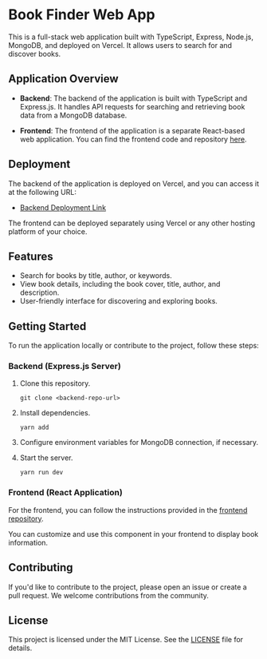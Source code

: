 # Book Finder Web App

This is a full-stack web application built with TypeScript, Express, Node.js, MongoDB, and deployed on Vercel. It allows users to search for and discover books.

## Application Overview

- **Backend**: The backend of the application is built with TypeScript and Express.js. It handles API requests for searching and retrieving book data from a MongoDB database.

- **Frontend**: The frontend of the application is a separate React-based web application. You can find the frontend code and repository [here](https://github.com/mithulix/book-finder-frontend).

## Deployment

The backend of the application is deployed on Vercel, and you can access it at the following URL:

- [Backend Deployment Link](https://book-finder-backend-phi.vercel.app/)

The frontend can be deployed separately using Vercel or any other hosting platform of your choice.

## Features

- Search for books by title, author, or keywords.
- View book details, including the book cover, title, author, and description.
- User-friendly interface for discovering and exploring books.

## Getting Started

To run the application locally or contribute to the project, follow these steps:

### Backend (Express.js Server)

1. Clone this repository.

   ```tsx
   git clone <backend-repo-url>
   ```

2. Install dependencies.

   ```tsx
   yarn add
   ```

3. Configure environment variables for MongoDB connection, if necessary.

4. Start the server.

   ```tsx
   yarn run dev
   ```

### Frontend (React Application)

For the frontend, you can follow the instructions provided in the [frontend repository](https://github.com/mithulix/book-finder-frontend).

You can customize and use this component in your frontend to display book information.

## Contributing

If you'd like to contribute to the project, please open an issue or create a pull request. We welcome contributions from the community.

## License

This project is licensed under the MIT License. See the [LICENSE](LICENSE) file for details.

```

```
